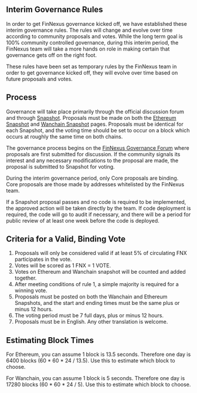 ## Interim Governance Rules

In order to get FinNexus governance kicked off, we have established these interim governance rules. The rules will change and evolve over time according to community proposals and votes. While the long term goal is 100% community controlled governance, during this interim period, the FinNexus team will take a more hands on role in making certain that governance gets off on the right foot. 

These rules have been set as temporary rules by the FinNexus team in order to get governance kicked off, they will evolve over time based on future proposals and votes. 

## Process

Governance will take place primarily through the official discussion forum and through [Snapshot](https://snapshot.page/). Proposals must be made on both the [Ethereum Snapshot](https://snapshot.page/#/finnexus) and [Wanchain Snapshot](https://vote.wandevs.org/#/) pages. Proposals must be identical for each Snapshot, and the voting time should be set to occur on a block which occurs at roughly the same time on both chains.

The governance process begins on the [FinNexus Governance Forum](https://forum.finnexus.io/) where proposals are first submitted for discussion. If the community signals its interest and any necessary modifications to the proposal are made, the proposal is submitted to Snapshot for voting.

During the interim governance period, only Core proposals are binding. Core proposals are those made by addresses whitelisted by the FinNexus team.

If a Snapshot proposal passes and no code is required to be implemented, the approved action will be taken directly by the team. If code deployment is required, the code will go to audit if necessary, and there will be a period for public review of at least one week before the code is deployed.

## Criteria for a Valid, Binding Vote

1. Proposals will only be considered valid if at least 5% of circulating FNX participates in the vote.
2. Votes will be scored as 1 FNX = 1 VOTE. 
3. Votes on Ethereum and Wanchain snapshot will be counted and added together.
4. After meeting conditions of rule 1, a simple majority is required for a winning vote.
5. Proposals must be posted on both the Wanchain and Ethereum Snapshots, and the start and ending times must be the same plus or minus 12 hours.
6. The voting period must be 7 full days, plus or minus 12 hours.
7. Proposals must be in English. Any other translation is welcome.


## Estimating Block Times

For Ethereum, you can assume 1 block is 13.5 seconds. Therefore one day is 6400 blocks (60 * 60 * 24 / 13.5). Use this to estimate which block to choose.

For Wanchain, you can assume 1 block is 5 seconds. Therefore one day is 17280 blocks (60 * 60 * 24 / 5). Use this to estimate which block to choose.